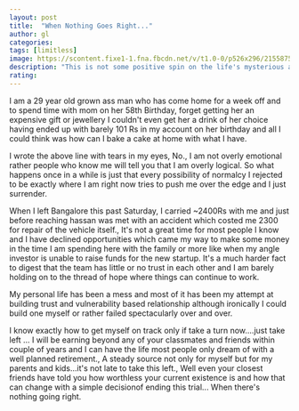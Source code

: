 ```yaml
---
layout: post
title:  "When Nothing Goes Right..."
author: gl
categories:
tags: [limitless]
image: https://scontent.fixe1-1.fna.fbcdn.net/v/t1.0-0/p526x296/21558756_1974889752725292_3715680753090692056_n.jpg?_nc_cat=101&_nc_sid=8bfeb9&_nc_oc=AQkrePCutqxbaUuoCsebeQ0kdW6U814XaCKDfpTowiOUw7Cqw-pfBWRr49VPojP55KF3UiyubCIwsqP6pW6rMcCY&_nc_ht=scontent.fixe1-1.fna&_nc_tp=6&oh=aa316120dc44ebfbf59b91327b27d24a&oe=5F243470
description: "This is not some positive spin on the life's mysterious and ironicity but a simple unfoldment of this moment."
rating: 
---
```


I am a 29 year old grown ass man who has come home for a week off and to spend time with mom on her 58th Birthday, forget getting her an expensive gift or jewellery I couldn't even get her a drink of her choice having ended up with barely 101 Rs in my account on her birthday and all I could think was how can I bake a cake at home with what I have.

I wrote the above line with tears in my eyes, No., I am not overly emotional rather people who know me will tell you that I am overly logical. So what happens once in a while is just that every possibility of normalcy I rejected to be exactly where I am right now tries to push me over the edge and I just surrender.

When I left Bangalore this past Saturday, I carried ~2400Rs with me and just before reaching hassan was met with an accident which costed me 2300 for repair of the vehicle itself., It's not a great time for most people I know and I have declined opportunities which came my way to make some money in the time I am spending here with the family or more like when my angle investor is unable to raise funds for the new startup. It's a much harder fact to digest that the team has little or no trust in each other and I am barely holding on to the thread of hope where things can continue to work.

My personal life has been a mess and most of it has been my attempt at building trust and vulnerability based relationship although ironically I could build one myself or rather failed spectacularly over and over. 

I know exactly how to get myself on track only if take a turn now....just take left ... I will be earning beyond any of your classmates and friends within couple of years and I can have the life most people only dream of with a well planned retirement., A steady source not only for myself but for my parents and kids...it's not late to take this left., Well even your closest friends have told you how worthless your current existence is and how that can change with a simple decisionof ending this trial...
When there's nothing going right.
